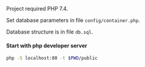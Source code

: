 
Project required PHP 7.4.

Set database parameters in file `config/container.php`.

Database structure is in file `db.sql`.

#### Start with php developer server 
```bash
php -S localhost:80 -t $PWD/public
```